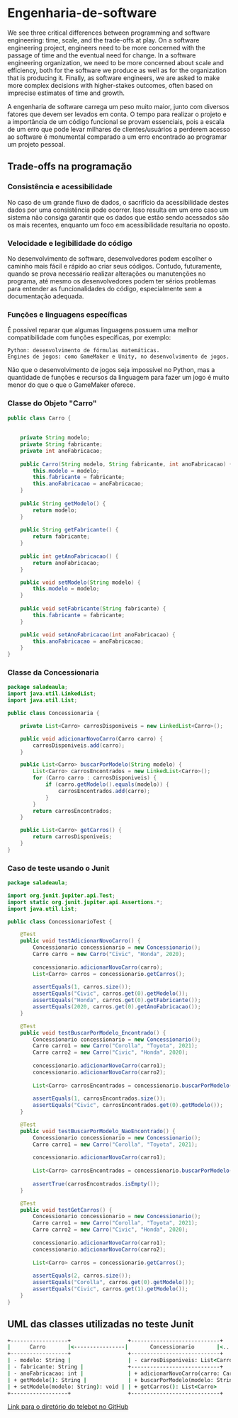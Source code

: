# Engenharia-de-software

We see three critical differences between programming and software engineering: time, scale, and the trade-offs at play. On a software engineering project, engineers need to be more concerned with the passage of time and the eventual need for change. In a software engineering organization, we need to be more concerned about scale and efficiency, both for the software we produce as well as for the organization that is producing it. Finally, as software engineers, we are asked to make more complex decisions with higher-stakes outcomes, often based on imprecise estimates of time and growth.

A engenharia de software carrega um peso muito maior, junto com diversos fatores que devem ser levados em conta. O tempo para realizar o projeto e a importância de um código funcional se provam essenciais, pois a escala de um erro que pode levar milhares de clientes/usuários a perderem acesso ao software é monumental comparado a um erro encontrado ao programar um projeto pessoal.

## Trade-offs na programação

### Consistência e acessibilidade
No caso de um grande fluxo de dados, o sacrifício da acessibilidade destes dados por uma consistência pode ocorrer. Isso resulta em um erro caso um sistema não consiga garantir que os dados que estão sendo acessados são os mais recentes, enquanto um foco em acessibilidade resultaria no oposto.

### Velocidade e legibilidade do código
No desenvolvimento de software, desenvolvedores podem escolher o caminho mais fácil e rápido ao criar seus códigos. Contudo, futuramente, quando se prova necessário realizar alterações ou manutenções no programa, até mesmo os desenvolvedores podem ter sérios problemas para entender as funcionalidades do código, especialmente sem a documentação adequada.

### Funções e linguagens específicas

É possível reparar que algumas linguagens possuem uma melhor compatibilidade com funções específicas, por exemplo:

    Python: desenvolvimento de fórmulas matemáticas.
    Engines de jogos: como GameMaker e Unity, no desenvolvimento de jogos.

Não que o desenvolvimento de jogos seja impossível no Python, mas a quantidade de funções e recursos da linguagem para fazer um jogo é muito menor do que o que o GameMaker oferece.


### Classe do Objeto "Carro"
```java
public class Carro {
    
    
    private String modelo;
    private String fabricante;
    private int anoFabricacao;
    
    public Carro(String modelo, String fabricante, int anoFabricacao) {
        this.modelo = modelo;
        this.fabricante = fabricante;
        this.anoFabricacao = anoFabricacao;
    }
    
    public String getModelo() {
        return modelo;
    }
    
    public String getFabricante() {
        return fabricante;
    }
    
    public int getAnoFabricacao() {
        return anoFabricacao;
    }

    public void setModelo(String modelo) {
        this.modelo = modelo;
    }
    
    public void setFabricante(String fabricante) {
        this.fabricante = fabricante;
    }

    public void setAnoFabricacao(int anoFabricacao) {
        this.anoFabricacao = anoFabricacao;
    }
}
```

### Classe da Concessionaria

```java
package saladeaula;
import java.util.LinkedList;
import java.util.List;

public class Concessionaria {

    private List<Carro> carrosDisponiveis = new LinkedList<Carro>();

    public void adicionarNovoCarro(Carro carro) {
        carrosDisponiveis.add(carro);
    }

    public List<Carro> buscarPorModelo(String modelo) {
        List<Carro> carrosEncontrados = new LinkedList<Carro>();
        for (Carro carro : carrosDisponiveis) {
            if (carro.getModelo().equals(modelo)) {
                carrosEncontrados.add(carro);
            }
        }
        return carrosEncontrados;
    }

    public List<Carro> getCarros() {
        return carrosDisponiveis;
    }
}
```

### Caso de teste usando o Junit

```java
package saladeaula;

import org.junit.jupiter.api.Test;
import static org.junit.jupiter.api.Assertions.*;
import java.util.List;

public class ConcessionarioTest {

    @Test
    public void testAdicionarNovoCarro() {
        Concessionario concessionario = new Concessionario();
        Carro carro = new Carro("Civic", "Honda", 2020);
        
        concessionario.adicionarNovoCarro(carro);
        List<Carro> carros = concessionario.getCarros();
        
        assertEquals(1, carros.size());
        assertEquals("Civic", carros.get(0).getModelo());
        assertEquals("Honda", carros.get(0).getFabricante());
        assertEquals(2020, carros.get(0).getAnoFabricacao());
    }

    @Test
    public void testBuscarPorModelo_Encontrado() {
        Concessionario concessionario = new Concessionario();
        Carro carro1 = new Carro("Corolla", "Toyota", 2021);
        Carro carro2 = new Carro("Civic", "Honda", 2020);
        
        concessionario.adicionarNovoCarro(carro1);
        concessionario.adicionarNovoCarro(carro2);
        
        List<Carro> carrosEncontrados = concessionario.buscarPorModelo("Civic");
        
        assertEquals(1, carrosEncontrados.size());
        assertEquals("Civic", carrosEncontrados.get(0).getModelo());
    }

    @Test
    public void testBuscarPorModelo_NaoEncontrado() {
        Concessionario concessionario = new Concessionario();
        Carro carro1 = new Carro("Corolla", "Toyota", 2021);
        
        concessionario.adicionarNovoCarro(carro1);
        
        List<Carro> carrosEncontrados = concessionario.buscarPorModelo("Civic");
        
        assertTrue(carrosEncontrados.isEmpty());
    }

    @Test
    public void testGetCarros() {
        Concessionario concessionario = new Concessionario();
        Carro carro1 = new Carro("Corolla", "Toyota", 2021);
        Carro carro2 = new Carro("Civic", "Honda", 2020);
        
        concessionario.adicionarNovoCarro(carro1);
        concessionario.adicionarNovoCarro(carro2);
        
        List<Carro> carros = concessionario.getCarros();
        
        assertEquals(2, carros.size());
        assertEquals("Corolla", carros.get(0).getModelo());
        assertEquals("Civic", carros.get(1).getModelo());
    }
}
```

## UML das classes utilizadas no teste Junit

```bat
+------------------+                  +----------------------------+                  +-----------------------------+
|      Carro       |<----------------|       Concessionario       |<................ |      ConcessionarioTest     |
+------------------+                  +----------------------------+                  +-----------------------------+
| - modelo: String |                  | - carrosDisponiveis: List<Carro> |             | + testAdicionarNovoCarro(): void |
| - fabricante: String |              +----------------------------+                   | + testBuscarPorModelo_Encontrado(): void |
| - anoFabricacao: int |              | + adicionarNovoCarro(carro: Carro): void |     | + testBuscarPorModelo_NaoEncontrado(): void |
| + getModelo(): String |             | + buscarPorModelo(modelo: String): List<Carro> | | + testGetCarros(): void                  |
| + setModelo(modelo: String): void | | + getCarros(): List<Carro>                |    |                                             |
+------------------+                  +----------------------------+                  +-----------------------------+

```

[Link para o diretório do telebot no GitHub](https://github.com/joaopaulista/Bertoti/tree/main/out/production/Bertoti/telebot)
